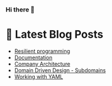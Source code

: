### Hi there 👋



# 📩 Latest Blog Posts 
<!-- BLOG-POST-LIST:START -->
- [Resilient programming](http://shanehowearth.com/resilient-programming)
- [Documentation](http://shanehowearth.com/documentation)
- [Company Architecture](http://shanehowearth.com/company-architecture)
- [Domain Driven Design - Subdomains](http://shanehowearth.com/domain-driven-design-subdomains)
- [Working with YAML](http://shanehowearth.com/working-with-yaml)
<!-- BLOG-POST-LIST:END -->
